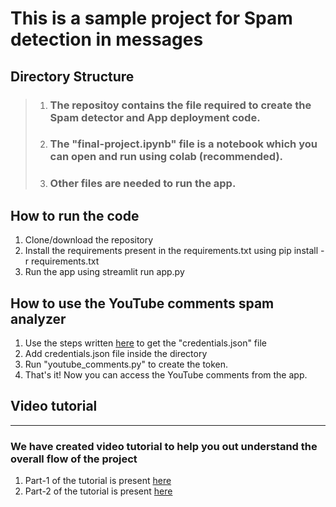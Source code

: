 # This is a sample project for Spam detection in messages

## Directory Structure

> 1. ### The repositoy contains the file required to create the Spam detector and App deployment code.
> 2. ### The "final-project.ipynb" file is a notebook which you can open and run using colab (recommended).
> 3. ### Other files are needed to run the app.

## How to run the code
1. Clone/download the repository
2. Install the requirements present in the requirements.txt using pip install -r requirements.txt
3. Run the app using streamlit run app.py

## How to use the YouTube comments spam analyzer
1. Use the steps written [here](https://www.thepythoncode.com/article/using-youtube-api-in-python) to get the "credentials.json" file
2. Add credentials.json file inside the directory
3. Run "youtube_comments.py" to create the token.
4. That's it! Now you can access the YouTube comments from the app.

## Video tutorial
-----------------
### We have created video tutorial to help you out understand the overall flow of the project
1. Part-1 of the tutorial is present [here](https://drive.google.com/file/d/1l04yRyLA4woOLRANHK3hPmZOELgLjgCZ/view?usp=sharing)
2. Part-2 of the tutorial is present [here](https://drive.google.com/file/d/1egitQWJ-8cD2dd9BYbfXCH9YYPNaz_ue/view?usp=sharing)
